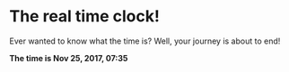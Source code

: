 # The real time clock!

Ever wanted to know what the time is? Well, your journey is about to end!

**The time is Nov 25, 2017, 07:35**
